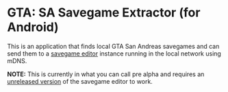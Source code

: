 # GTA: SA Savegame Extractor (for Android)

This is an application that finds local GTA San Andreas savegames and can send them to a [savegame editor](https://github.com/gtasa-savegame-editor/gtasa-savegame-editor) instance running in the local network using mDNS.

**NOTE:** This is currently in what you can call pre alpha and requires an [unreleased version](https://github.com/gtasa-savegame-editor/savegame-extractor-android) of the savegame editor to work.
